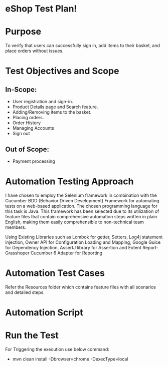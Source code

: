 # eShop Test Plan!

# Purpose
To verify that users can successfully sign in, add items to their basket, and place orders without issues.

# Test Objectives and Scope
## In-Scope:
  * User registration and sign-in.
  * Product Details page and Search feature.
  * Adding/Removing items to the basket.
  * Placing orders.
  * Order History
  * Managing Accounts
  * Sign out
## Out of Scope:
  * Payment processing

# Automation Testing Approach
I have chosen to employ the Selenium framework in combination with the Cucumber BDD (Behavior Driven Development) Framework for automating tests on a web-based application. The chosen programming language for this task is Java. This framework has been selected due to its utilization of feature files that contain comprehensive automation steps written in plain English, making them easily comprehensible to non-technical team members.

Using Existing Libraries such as Lombok for getter, Setters, Log4j statement injection, Owner API for Configuration Loading and Mapping, Google Guice for Dependency Injection, AssertJ library for Assertion and Extent Report-Grasshoper Cucumber 6 Adapter for Reporting

# Automation Test Cases
Refer the Resources folder which contains feature files with all scenarios and detailed steps.

# Automation Script

# Run the Test
For Triggering the execution use below command:
* mvn clean install -Dbrowser=chrome -DexecType=local





